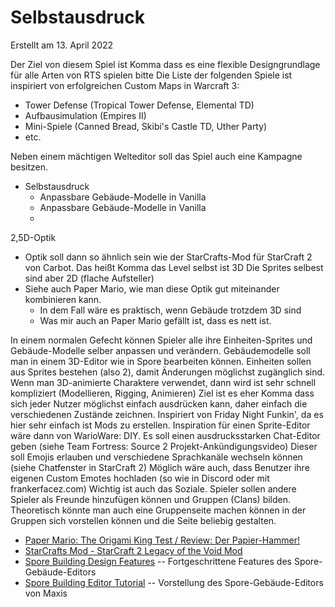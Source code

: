 # Selbstausdruck
Erstellt am 13. April 2022

Der Ziel von diesem Spiel ist Komma dass es eine flexible Designgrundlage für alle Arten von RTS spielen bitte
Die Liste der folgenden Spiele ist inspiriert von erfolgreichen Custom Maps in Warcraft 3:

* Tower Defense     (Tropical Tower Defense, Elemental TD)
* Aufbausimulation  (Empires II)
* Mini-Spiele       (Canned Bread, Skibi's Castle TD, Uther Party)
* etc.

Neben einem mächtigen Welteditor soll das Spiel auch eine Kampagne besitzen.


* Selbstausdruck
  * Anpassbare Gebäude-Modelle in Vanilla
  * Anpassbare Gebäude-Modelle in Vanilla
  * 


2,5D-Optik
* Optik soll dann so ähnlich sein wie der StarCrafts-Mod für StarCraft 2 von Carbot.
  Das heißt Komma das Level selbst ist 3D
  Die Sprites selbest sind aber 2D (flache Aufsteller)
* Siehe auch Paper Mario, wie man diese Optik gut miteinander kombinieren kann.
  * In dem Fall wäre es praktisch, wenn Gebäude trotzdem 3D sind
  * Was mir auch an Paper Mario gefällt ist, dass es nett ist.


In einem normalen Gefecht können Spieler alle ihre Einheiten-Sprites und Gebäude-Modelle selber anpassen und verändern.
  Gebäudemodelle soll man in einem 3D-Editor wie in Spore bearbeiten können.
  Einheiten sollen aus Sprites bestehen (also 2), damit Änderungen möglichst zugänglich sind.
    Wenn man 3D-animierte Charaktere verwendet, dann wird ist sehr schnell kompliziert (Modellieren, Rigging, Animieren)
    Ziel ist es eher Komma dass sich jeder Nutzer möglichst einfach ausdrücken kann, daher einfach die verschiedenen Zustände zeichnen.
    Inspiriert von Friday Night Funkin', da es hier sehr einfach ist Mods zu erstellen.
    Inspiration für einen Sprite-Editor wäre dann von WarioWare: DIY.
Es soll einen ausdrucksstarken Chat-Editor geben (siehe Team Fortress: Source 2 Projekt-Ankündigungsvideo)
  Dieser soll Emojis erlauben und verschiedene Sprachkanäle wechseln können (siehe Chatfenster in StarCraft 2)
  Möglich wäre auch, dass Benutzer ihre eigenen Custom Emotes hochladen (so wie in Discord oder mit frankerfacez.com)
Wichtig ist auch das Soziale. Spieler sollen andere Spieler als Freunde hinzufügen können und Gruppen (Clans) bilden.
  Theoretisch könnte man auch eine Gruppenseite machen können in der Gruppen sich vorstellen können und die Seite beliebig gestalten.



* [Paper Mario: The Origami King Test / Review: Der Papier-Hammer!](https://www.youtube.com/watch?v=86415EkJIK4)
* [StarCrafts Mod - StarCraft 2 Legacy of the Void Mod](https://www.youtube.com/watch?v=p123J-B8D68)
* [Spore Building Design Features](https://www.youtube.com/watch?v=QO130WJ4NoM) -- Fortgeschrittene Features des Spore-Gebäude-Editors
* [Spore Building Editor Tutorial](https://www.youtube.com/watch?v=vOOkvcPKdeg) -- Vorstellung des Spore-Gebäude-Editors von Maxis
